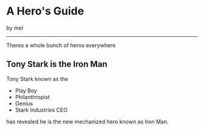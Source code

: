 # A Hero's Guide

by mel

----

Theres a whole bunch of heros everywhere

## Tony Stark is the Iron Man

Tony Stark known as the 
* Play Boy 
* Philanthropist
* Genius
* Stark Industries CEO

has revealed he is the new mechanized hero known as Iron Man.